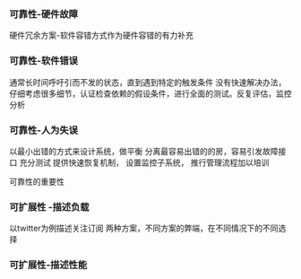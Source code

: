 ### 可靠性-硬件故障
   硬件冗余方案-软件容错方式作为硬件容错的有力补充
### 可靠性-软件错误
   通常长时间呼吁引而不发的状态，直到遇到特定的触发条件
   没有快速解决办法，仔细考虑很多细节，认证检查依赖的假设条件，进行全面的测试。反复评估，监控分析
### 可靠性-人为失误
以最小出错的方式来设计系统，做平衡
分离最容易出错的的房，容易引发故障接口
充分测试
提供快速恢复机制，
设置监控子系统，
推行管理流程加以培训

可靠性的重要性

### 可扩展性 -描述负载
以twitter为例描述关注订阅
两种方案，不同方案的弊端，在不同情况下的不同选择

### 可扩展性-描述性能